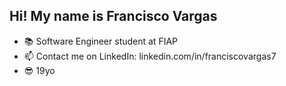 ## Hi! My name is Francisco Vargas

- 📚 Software Engineer student at FIAP
- 📫 Contact me on LinkedIn: linkedin.com/in/franciscovargas7
- 😎 19yo
